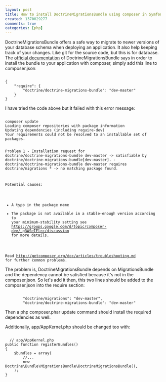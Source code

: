 ```yaml
---
layout: post
title: How to install DoctrineMigrationsBundle using composer in Symfony 2.3
created: 1370029277
comments: true
categories: [php]
---
```

DoctrineMigrationsBundle offers a safe way to migrate to newer versions of your database schema when deploying an application. It also help keeping track of your changes. Like git for the source code, but this is for database. The <a href="http://symfony.com/doc/master/bundles/DoctrineMigrationsBundle/index.html">official documentation</a> of DoctrineMigrationsBundle says in order to install the bundle to your application with composer, simply add this line to composer.json:

<code class="json">
{
    "require": {
        "doctrine/doctrine-migrations-bundle": "dev-master"
    }
}
</code>

I have tried the code above but it failed with this error message:

<code class="no-highlight">
composer update 
Loading composer repositories with package information
Updating dependencies (including require-dev)
Your requirements could not be resolved to an installable set of packages.

  Problem 1
    - Installation request for doctrine/doctrine-migrations-bundle dev-master -> satisfiable by doctrine/doctrine-migrations-bundle[dev-master].
    - doctrine/doctrine-migrations-bundle dev-master requires doctrine/migrations * -> no matching package found.

Potential causes:
 - A typo in the package name
 - The package is not available in a stable-enough version according to your minimum-stability setting
   see <https://groups.google.com/d/topic/composer-dev/_g3ASeIFlrc/discussion> for more details.

Read <http://getcomposer.org/doc/articles/troubleshooting.md> for further common problems.
</code>

The problem is, DoctrineMigrationsBundle depends on MigrationsBundle and the dependency cannot be satisfied because it's not in the composer.json. So let's add it then, this two lines should be added to the composer.json into the require section:

<code>
        "doctrine/migrations": "dev-master",
        "doctrine/doctrine-migrations-bundle": "dev-master"
</code>

Then a php composer.phar update command should install the required dependencies as well.

Additionally, app/AppKernel.php should be changed too with:

<code class="php">
  // app/AppKernel.php
public function registerBundles()
{
    $bundles = array(
        //...
        new Doctrine\Bundle\MigrationsBundle\DoctrineMigrationsBundle(),
    );
}
</code>
